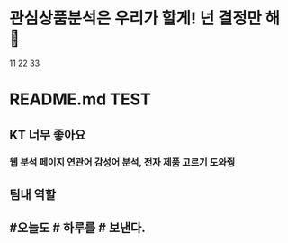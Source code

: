 # 관심상품분석은 우리가 할게! 넌 결정만 해 :speak_no_evil:

11
22
33







# README.md TEST 
## KT 너무 좋아요 
### 웹 분석 페이지 연관어 감성어 분석, 전자 제품 고르기 도와줭
## 팀내 역할
## #오늘도 # 하루를 # 보낸다.
